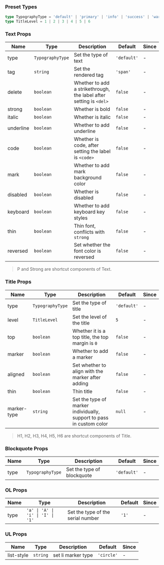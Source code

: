 ### Preset Types

```ts
type TypographyType = 'default' | 'primary' | 'info' | 'success' | 'warning' | 'error'
type TitleLevel = 1 | 2 | 3 | 4 | 5 | 6
```

### Text Props

| Name      | Type             | Description                                                        | Default     | Since |
| --------- | ---------------- | ------------------------------------------------------------------ | ----------- | ----- |
| type      | `TypographyType` | Set the type of text                                               | `'default'` | -     |
| tag       | `string`         | Set the rendered tag                                               | `'span'`    | -     |
| delete    | `boolean`        | Whether to add a strikethrough, the label after setting is `<del>` | `false`     | -     |
| strong    | `boolean`        | Whether is bold                                                    | `false`     | -     |
| italic    | `boolean`        | Whether is italic                                                  | `false`     | -     |
| underline | `boolean`        | Whether to add underline                                           | `false`     | -     |
| code      | `boolean`        | Whether is code, after setting the label is `<code>`               | `false`     | -     |
| mark      | `boolean`        | Whether to add mark background color                               | `false`     | -     |
| disabled  | `boolean`        | Whether is disabled                                                | `false`     | -     |
| keyboard  | `boolean`        | Whether to add keyboard key styles                                 | `false`     | -     |
| thin      | `boolean`        | Thin font, conflicts with `strong`                                 | `false`     | -     |
| reversed  | `boolean`        | Set whether the font color is reversed                             | `false`     | -     |

> P and Strong are shortcut components of Text.

### Title Props

| Name        | Type             | Description                                                          | Default     | Since |
| ----------- | ---------------- | -------------------------------------------------------------------- | ----------- | ----- |
| type        | `TypographyType` | Set the type of title                                                | `'default'` | -     |
| level       | `TitleLevel`     | Set the level of the title                                           | `5`         | -     |
| top         | `boolean`        | Whether it is a top title, the top margin is `0`                     | `false`     | -     |
| marker      | `boolean`        | Whether to add a marker                                              | `false`     | -     |
| aligned     | `boolean`        | Set whether to align with the marker after adding                    | `false`     | -     |
| thin        | `boolean`        | Thin title                                                           | `false`     | -     |
| marker-type | `string`         | Set the type of marker individually, support to pass in custom color | `null`      | -     |

> H1, H2, H3, H4, H5, H6 are shortcut components of Title.

### Blockquote Props

| Name | Type             | Description                | Default     | Since |
| ---- | ---------------- | -------------------------- | ----------- | ----- |
| type | `TypographyType` | Set the type of blockquote | `'default'` | -     |

### OL Props

| Name | Type                              | Description                       | Default | Since |
| ---- | --------------------------------- | --------------------------------- | ------- | ----- |
| type | `'a' \| 'A' \| 'i' \| 'I' \| '1'` | Set the type of the serial number | `'1'`   | -     |

### UL Props

| Name       | Type     | Description        | Default    | Since |
| ---------- | -------- | ------------------ | ---------- | ----- |
| list-style | `string` | set li marker type | `'circle'` | -     |
